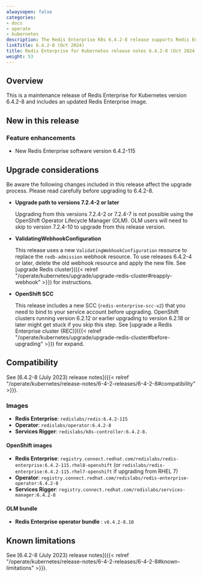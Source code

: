 ```yaml
---
alwaysopen: false
categories:
- docs
- operate
- kubernetes
description: The Redis Enterprise K8s 6.4.2-8 release supports Redis Enterprise Software 6.4.2.
linkTitle: 6.4.2-8 (Oct 2024)
title: Redis Enterprise for Kubernetes release notes 6.4.2-8 (Oct 2024)
weight: 53
---
```


## Overview

This is a maintenance release of Redis Enterprise for Kubernetes version 6.4.2-8 and includes an updated Redis Enterprise image.

## New in this release

### Feature enhancements

* New Redis Enterprise software version 6.4.2-115

## Upgrade considerations

Be aware the following changes included in this release affect the upgrade process. Please read carefully before upgrading to 6.4.2-8.

* **Upgrade path to versions 7.2.4-2 or later**

  Upgrading from this versions 7.2.4-2 or 7.2.4-7 is not possible using the OpenShift Operator Lifecycle Manager (OLM). OLM users will need to skip to version 7.2.4-10 to upgrade from this release version.

* **ValidatingWebhookConfiguration**

  This release uses a new `ValidatingWebhookConfiguration` resource to replace the `redb-admission` webhook resource. To use releases 6.4.2-4 or later, delete the old webhook resource and apply the new file. See [upgrade Redis cluster]({{< relref "/operate/kubernetes/upgrade/upgrade-redis-cluster#reapply-webhook" >}}) for instructions.

* **OpenShift SCC**

  This release includes a new SCC (`redis-enterprise-scc-v2`) that you need to bind to your service account before upgrading. OpenShift clusters running version 6.2.12 or earlier upgrading to version 6.2.18 or later might get stuck if you skip this step. See [upgrade a Redis Enterprise cluster (REC)]({{< relref "/operate/kubernetes/upgrade/upgrade-redis-cluster#before-upgrading" >}}) for expand.

## Compatibility

See [6.4.2-8 (July 2023) release notes]({{< relref "/operate/kubernetes/release-notes/6-4-2-releases/6-4-2-8#compatibility" >}}).

### Images

* **Redis Enterprise**: `redislabs/redis:6.4.2-115`
* **Operator**: `redislabs/operator:6.4.2-8`
* **Services Rigger**: `redislabs/k8s-controller:6.4.2-8.`

#### OpenShift images

* **Redis Enterprise**: `registry.connect.redhat.com/redislabs/redis-enterprise:6.4.2-115.rhel8-openshift`
    (or `redislabs/redis-enterprise:6.4.2-115.rhel7-openshift` if upgrading from RHEL 7)
* **Operator**: `registry.connect.redhat.com/redislabs/redis-enterprise-operator:6.4.2-8`
* **Services Rigger**: `registry.connect.redhat.com/redislabs/services-manager:6.4.2-8`

#### OLM bundle

* **Redis Enterprise operator bundle** : `v6.4.2-8.10`

## Known limitations

See [6.4.2-8 (July 2023) release notes]({{< relref "/operate/kubernetes/release-notes/6-4-2-releases/6-4-2-8#known-limitations" >}}).